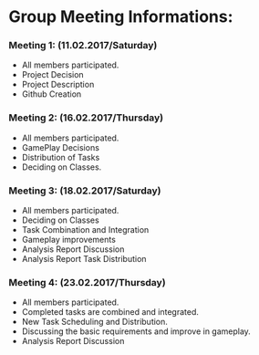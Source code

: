 # Group Meeting Informations:

### Meeting 1: (11.02.2017/Saturday)
* All members participated.
* Project Decision
* Project Description
* Github Creation

### Meeting 2: (16.02.2017/Thursday)
* All members participated.
* GamePlay Decisions
* Distribution of Tasks
* Deciding on Classes.

### Meeting 3: (18.02.2017/Saturday)
* All members participated.
* Deciding on Classes
* Task Combination and Integration
* Gameplay improvements
* Analysis Report Discussion
* Analysis Report Task Distribution

### Meeting 4: (23.02.2017/Thursday)
* All members participated.
* Completed tasks are combined and integrated.
* New Task Scheduling and Distribution.
* Discussing the basic requirements and improve in gameplay.
* Analysis Report Discussion
